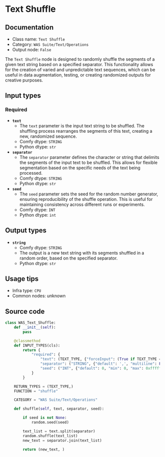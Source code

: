 # Text Shuffle
## Documentation
- Class name: `Text Shuffle`
- Category: `WAS Suite/Text/Operations`
- Output node: `False`

The `Text Shuffle` node is designed to randomly shuffle the segments of a given text string based on a specified separator. This functionality allows for the creation of varied and unpredictable text sequences, which can be useful in data augmentation, testing, or creating randomized outputs for creative purposes.
## Input types
### Required
- **`text`**
    - The `text` parameter is the input text string to be shuffled. The shuffling process rearranges the segments of this text, creating a new, randomized sequence.
    - Comfy dtype: `STRING`
    - Python dtype: `str`
- **`separator`**
    - The `separator` parameter defines the character or string that delimits the segments of the input text to be shuffled. This allows for flexible segmentation based on the specific needs of the text being processed.
    - Comfy dtype: `STRING`
    - Python dtype: `str`
- **`seed`**
    - The `seed` parameter sets the seed for the random number generator, ensuring reproducibility of the shuffle operation. This is useful for maintaining consistency across different runs or experiments.
    - Comfy dtype: `INT`
    - Python dtype: `int`
## Output types
- **`string`**
    - Comfy dtype: `STRING`
    - The output is a new text string with its segments shuffled in a random order, based on the specified separator.
    - Python dtype: `str`
## Usage tips
- Infra type: `CPU`
- Common nodes: unknown


## Source code
```python
class WAS_Text_Shuffle:
    def __init__(self):
        pass

    @classmethod
    def INPUT_TYPES(cls):
        return {
            "required": {
                "text": (TEXT_TYPE, {"forceInput": (True if TEXT_TYPE == 'STRING' else False)}),
                "separator": ("STRING", {"default": ',', "multiline": False}),
                "seed": ("INT", {"default": 0, "min": 0, "max": 0xffffffffffffffff}),
            }
        }

    RETURN_TYPES = (TEXT_TYPE,)
    FUNCTION = "shuffle"

    CATEGORY = "WAS Suite/Text/Operations"

    def shuffle(self, text, separator, seed):

        if seed is not None:
            random.seed(seed)

        text_list = text.split(separator)
        random.shuffle(text_list)
        new_text = separator.join(text_list)

        return (new_text, )

```
